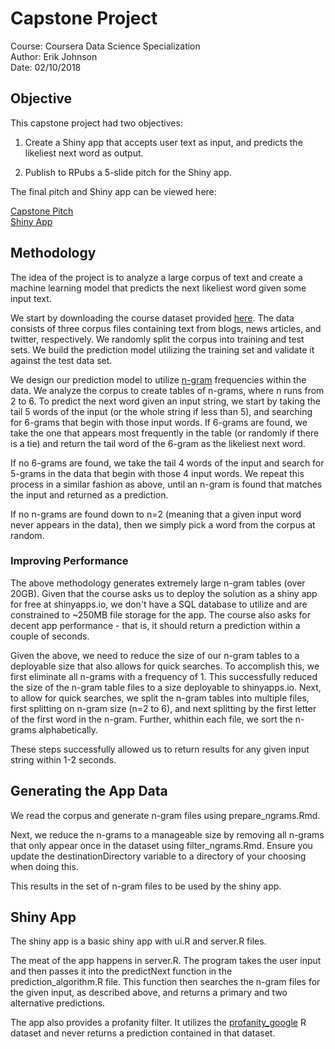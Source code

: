 # Capstone Project

Course: Coursera Data Science Specialization  
Author: Erik Johnson  
Date: 02/10/2018

## Objective

This capstone project had two objectives:

1. Create a Shiny app that accepts user text as input, and predicts the 
likeliest next word as output. 

2. Publish to RPubs a 5-slide pitch for the Shiny app.

The final pitch and Shiny app can be viewed here:


[Capstone Pitch](http://rpubs.com/erjicles/358449)  
[Shiny App](https://erjicles.shinyapps.io/CapstoneShinyApp/)

## Methodology

The idea of the project is to analyze a large corpus of text and create
a machine learning model that predicts the next likeliest word given
some input text.

We start by downloading the course dataset provided [here](https://d396qusza40orc.cloudfront.net/dsscapstone/dataset/Coursera-SwiftKey.zip).
The data consists of three corpus files containing text from blogs, 
news articles, and twitter, respectively. We randomly split the corpus
into training and test sets. We build the prediction model utilizing 
the training set and validate it against the test data set.

We design our prediction model to utilize [n-gram](https://en.wikipedia.org/wiki/N-gram)
frequencies within the data. We analyze the corpus to create tables
of n-grams, where n runs from 2 to 6. To predict the next word given
an input string, we start by taking the tail 5 words of the input (or the
whole string if less than 5), and searching for 6-grams that begin with
those input words. If 6-grams are found, we take the one that appears
most frequently in the table (or randomly if there is a tie) and return
the tail word of the 6-gram as the likeliest next word.

If no 6-grams are found, we take the tail 4 words of the input and
search for 5-grams in the data that begin with those 4 input words. We
repeat this process in a similar fashion as above, until an n-gram
is found that matches the input and returned as a prediction.

If no n-grams are found down to n=2 (meaning that a given input word
never appears in the data), then we simply pick a word from the corpus
at random.

### Improving Performance

The above methodology generates extremely large n-gram tables (over 20GB).
Given that the course asks us to deploy the solution as a shiny app for free at
shinyapps.io, we don't have a SQL database to utilize and are constrained
to ~250MB file storage for the app. The course also asks for decent
app performance - that is, it should return a prediction within a couple
of seconds.

Given the above, we need to reduce the size of our n-gram tables to a
deployable size that also allows for quick searches. To accomplish this,
we first eliminate all n-grams with a frequency of 1. This successfully
reduced the size of the n-gram table files to a size deployable to
shinyapps.io. Next, to allow for quick searches, we split the n-gram
tables into multiple files, first splitting on n-gram size (n=2 to 6),
and next splitting by the first letter of the first word in the n-gram.
Further, whithin each file, we sort the n-grams alphabetically.

These steps successfully allowed us to return results for any given
input string within 1-2 seconds.

## Generating the App Data

We read the corpus and generate n-gram files using prepare_ngrams.Rmd.

Next, we reduce the n-grams to a manageable size by removing all n-grams
that only appear once in the dataset using filter_ngrams.Rmd. Ensure
you update the destinationDirectory variable to a directory of your
choosing when doing this.

This results in the set of n-gram files to be used by the shiny app.

## Shiny App

The shiny app is a basic shiny app with ui.R and server.R files.

The meat of the app happens in server.R. The program takes the user
input and then passes it into the predictNext function in the
prediction_algorithm.R file. This function then searches the
n-gram files for the given input, as described above, and returns
a primary and two alternative predictions.

The app also provides a profanity filter. It utilizes the
[profanity_google](https://www.rdocumentation.org/packages/lexicon/versions/0.7.4/topics/profanity_google)
R dataset and never returns a prediction contained in that dataset.
